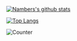 <!--## Hi there 👋-->

<!--
**MarkusJoe/MarkusJoe** is a ✨ _special_ ✨ repository because its `README.md` (this file) appears on your GitHub profile.

Here are some ideas to get you started:

- 🔭 I’m currently working on ...
- 🌱 I’m currently learning ...
- 👯 I’m looking to collaborate on ...
- 🤔 I’m looking for help with ...
- 💬 Ask me about ...
- 📫 How to reach me: ...
- 😄 Pronouns: ...
- ⚡ Fun fact: ...
-->
[![Nambers's github stats](https://github-readme-stats.vercel.app/api?username=MarkusJoe&show_icons=true)](https://github.com/anuraghazra/github-readme-stats)

[![Top Langs](https://github-readme-stats.vercel.app/api/top-langs/?username=MarkusJoe&layout=compact)](https://github.com/anuraghazra/github-readme-stats)

![Counter](http://36.134.138.141:5000/get?name=markusJoe&theme=moebooru-h)
